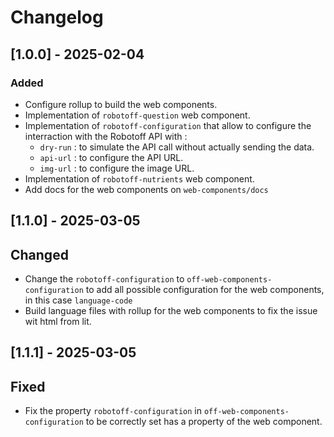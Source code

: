 # Changelog

## [1.0.0] - 2025-02-04

### Added

- Configure rollup to build the web components.
- Implementation of `robotoff-question` web component.
- Implementation of `robotoff-configuration` that allow to configure the interraction with the Robotoff API with :
  - `dry-run` : to simulate the API call without actually sending the data.
  - `api-url` : to configure the API URL.
  - `img-url` : to configure the image URL.
- Implementation of `robotoff-nutrients` web component.
- Add docs for the web components on `web-components/docs`

## [1.1.0] - 2025-03-05

## Changed

- Change the `robotoff-configuration` to `off-web-components-configuration` to add all possible configuration for the web components, in this case `language-code`
- Build language files with rollup for the web components to fix the issue wit html from lit.

## [1.1.1] - 2025-03-05

## Fixed

- Fix the property `robotoff-configuration` in `off-web-components-configuration` to be correctly set has a property of the web component.
